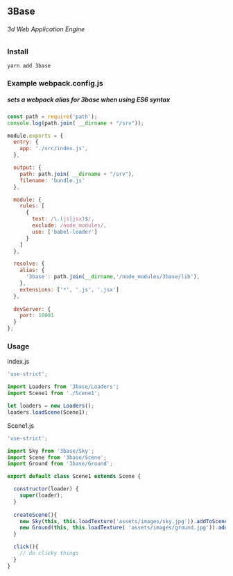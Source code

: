 3Base
-------------
###### 3d Web Application Engine

### Install
`yarn add 3base`

### Example webpack.config.js
##### sets a webpack alias for 3base when using ES6 syntax
```js
const path = require('path');
console.log(path.join( __dirname + "/srv"));

module.exports = {
  entry: {
    app: './src/index.js',
  },

  output: {
    path: path.join( __dirname + "/srv"),
    filename: 'bundle.js'
  },

  module: {
    rules: [
      {
        test: /\.(js|jsx)$/,
        exclude: /node_modules/,
        use: ['babel-loader']
      }
    ]
  },

  resolve: {
    alias: {
      '3base': path.join(__dirname,'/node_modules/3base/lib'),
    },
    extensions: ['*', '.js', '.jsx']
  },
  
  devServer: {
    port: 10001
  }
};
```

### Usage  
index.js
```js
'use-strict';

import Loaders from '3base/Loaders';
import Scene1 from './Scene1';

let loaders = new Loaders();
loaders.loadScene(Scene1);
```  
Scene1.js
```js
'use-strict';

import Sky from '3base/Sky';
import Scene from '3base/Scene';
import Ground from '3base/Ground';

export default class Scene1 extends Scene {

  constructor(loader) {
    super(loader);
  }
  
  createScene(){
    new Sky(this, this.loadTexture('assets/images/sky.jpg')).addToScene();
    new Ground(this, this.loadTexture( 'assets/images/ground.jpg')).addToScene();
  }

  click(){
    // do clicky things
  }
}

```